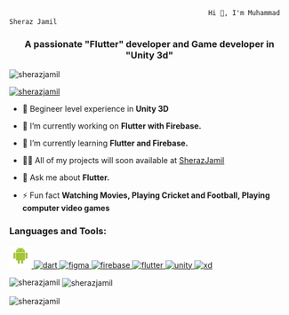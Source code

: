                                                       Hi 👋, I'm Muhammad Sheraz Jamil
<h3 align="center">A passionate "Flutter" developer and Game developer in "Unity 3d"</h3>

<p align="left"> <img src="https://komarev.com/ghpvc/?username=sherazjamil&label=Profile%20views&color=0e75b6&style=flat" alt="sherazjamil" /> </p>

<p align="left"> <a href="https://github.com/ryo-ma/github-profile-trophy"><img src="https://github-profile-trophy.vercel.app/?username=sherazjamil" alt="sherazjamil" /></a> </p>

- 🌱 Begineer level experience in **Unity 3D**

- 🔭 I’m currently working on **Flutter with Firebase.**

- 🌱 I’m currently learning **Flutter and Firebase.**

- 👨‍💻 All of my projects will soon available at [SherazJamil](SherazJamil)

- 💬 Ask me about **Flutter.**

- ⚡ Fun fact **Watching Movies, Playing Cricket and Football, Playing computer video games**


<h3 align="left">Languages and Tools:</h3>
<p align="left"> <a href="https://developer.android.com" target="_blank"> <img src="https://raw.githubusercontent.com/devicons/devicon/master/icons/android/android-original-wordmark.svg" alt="android" width="40" height="40"/> </a> <a href="https://dart.dev" target="_blank"> <img src="https://www.vectorlogo.zone/logos/dartlang/dartlang-icon.svg" alt="dart" width="40" height="40"/> </a> <a href="https://www.figma.com/" target="_blank"> <img src="https://www.vectorlogo.zone/logos/figma/figma-icon.svg" alt="figma" width="40" height="40"/> </a> <a href="https://firebase.google.com/" target="_blank"> <img src="https://www.vectorlogo.zone/logos/firebase/firebase-icon.svg" alt="firebase" width="40" height="40"/> </a> <a href="https://flutter.dev" target="_blank"> <img src="https://www.vectorlogo.zone/logos/flutterio/flutterio-icon.svg" alt="flutter" width="40" height="40"/> </a> <a href="https://unity.com/" target="_blank"> <img src="https://www.vectorlogo.zone/logos/unity3d/unity3d-icon.svg" alt="unity" width="40" height="40"/> </a> <a href="https://www.adobe.com/products/xd.html" target="_blank"> <img src="https://cdn.worldvectorlogo.com/logos/adobe-xd.svg" alt="xd" width="40" height="40"/> </a> </p>

<p><img align="left" src="https://github-readme-stats.vercel.app/api/top-langs?username=sherazjamil&show_icons=true&locale=en&layout=compact" alt="sherazjamil" /></p>

<p>&nbsp;<img align="center" src="https://github-readme-stats.vercel.app/api?username=sherazjamil&show_icons=true&locale=en" alt="sherazjamil" /></p>

<p><img align="center" src="https://github-readme-streak-stats.herokuapp.com/?user=sherazjamil&" alt="sherazjamil" /></p>
